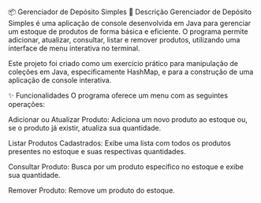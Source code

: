 📦 Gerenciador de Depósito Simples
📜 Descrição
Gerenciador de Depósito Simples é uma aplicação de console desenvolvida em Java para gerenciar um estoque de produtos de forma básica e eficiente. O programa permite adicionar, atualizar, consultar, listar e remover produtos, utilizando uma interface de menu interativa no terminal.

Este projeto foi criado como um exercício prático para manipulação de coleções em Java, especificamente HashMap, e para a construção de uma aplicação de console interativa.

✨ Funcionalidades
O programa oferece um menu com as seguintes operações:

Adicionar ou Atualizar Produto: Adiciona um novo produto ao estoque ou, se o produto já existir, atualiza sua quantidade.

Listar Produtos Cadastrados: Exibe uma lista com todos os produtos presentes no estoque e suas respectivas quantidades.

Consultar Produto: Busca por um produto específico no estoque e exibe sua quantidade.

Remover Produto: Remove um produto do estoque.
